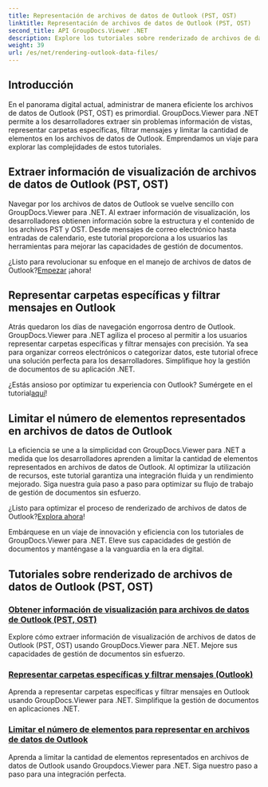 ```yaml
---
title: Representación de archivos de datos de Outlook (PST, OST)
linktitle: Representación de archivos de datos de Outlook (PST, OST)
second_title: API GroupDocs.Viewer .NET
description: Explore los tutoriales sobre renderizado de archivos de datos de Outlook (PST, OST) con GroupDocs.Viewer para .NET. Descubra técnicas eficientes de gestión de documentos sin esfuerzo.
weight: 39
url: /es/net/rendering-outlook-data-files/
---
```

## Introducción

En el panorama digital actual, administrar de manera eficiente los archivos de datos de Outlook (PST, OST) es primordial. GroupDocs.Viewer para .NET permite a los desarrolladores extraer sin problemas información de vistas, representar carpetas específicas, filtrar mensajes y limitar la cantidad de elementos en los archivos de datos de Outlook. Emprendamos un viaje para explorar las complejidades de estos tutoriales.

## Extraer información de visualización de archivos de datos de Outlook (PST, OST)
Navegar por los archivos de datos de Outlook se vuelve sencillo con GroupDocs.Viewer para .NET. Al extraer información de visualización, los desarrolladores obtienen información sobre la estructura y el contenido de los archivos PST y OST. Desde mensajes de correo electrónico hasta entradas de calendario, este tutorial proporciona a los usuarios las herramientas para mejorar las capacidades de gestión de documentos. 

 ¿Listo para revolucionar su enfoque en el manejo de archivos de datos de Outlook?[Empezar](./get-view-info-outlook-data-file/) ¡ahora!

## Representar carpetas específicas y filtrar mensajes en Outlook
Atrás quedaron los días de navegación engorrosa dentro de Outlook. GroupDocs.Viewer para .NET agiliza el proceso al permitir a los usuarios representar carpetas específicas y filtrar mensajes con precisión. Ya sea para organizar correos electrónicos o categorizar datos, este tutorial ofrece una solución perfecta para los desarrolladores. Simplifique hoy la gestión de documentos de su aplicación .NET.

 ¿Estás ansioso por optimizar tu experiencia con Outlook? Sumérgete en el tutorial[aquí](./render-specific-folders-and-filter-messages-outlook/)!

## Limitar el número de elementos representados en archivos de datos de Outlook
La eficiencia se une a la simplicidad con GroupDocs.Viewer para .NET a medida que los desarrolladores aprenden a limitar la cantidad de elementos representados en archivos de datos de Outlook. Al optimizar la utilización de recursos, este tutorial garantiza una integración fluida y un rendimiento mejorado. Siga nuestra guía paso a paso para optimizar su flujo de trabajo de gestión de documentos sin esfuerzo.

 ¿Listo para optimizar el proceso de renderizado de archivos de datos de Outlook?[Explora ahora](./limit-items-to-render-outlook-data-files/)!

Embárquese en un viaje de innovación y eficiencia con los tutoriales de GroupDocs.Viewer para .NET. Eleve sus capacidades de gestión de documentos y manténgase a la vanguardia en la era digital.
## Tutoriales sobre renderizado de archivos de datos de Outlook (PST, OST)
### [Obtener información de visualización para archivos de datos de Outlook (PST, OST)](./get-view-info-outlook-data-file/)
Explore cómo extraer información de visualización de archivos de datos de Outlook (PST, OST) usando GroupDocs.Viewer para .NET. Mejore sus capacidades de gestión de documentos sin esfuerzo.
### [Representar carpetas específicas y filtrar mensajes (Outlook)](./render-specific-folders-and-filter-messages-outlook/)
Aprenda a representar carpetas específicas y filtrar mensajes en Outlook usando GroupDocs.Viewer para .NET. Simplifique la gestión de documentos en aplicaciones .NET.
### [Limitar el número de elementos para representar en archivos de datos de Outlook](./limit-items-to-render-outlook-data-files/)
Aprenda a limitar la cantidad de elementos representados en archivos de datos de Outlook usando Groupdocs.Viewer para .NET. Siga nuestro paso a paso para una integración perfecta.